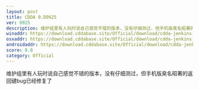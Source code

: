 ```yaml
---
layout: post
title: CDDA 0.D9925
ver: 9925
description: 维护组里有人玩时说自己感觉不错的版本，没有仔细测过，但手机版臭名昭著的返回键bug已经修复了
winaddr: https://download.cddabase.site/Official/download/cdda-jenkins-b9925/cataclysmdda-0.D-Windows_x64-Tiles-9925.zip
osxaddr: https://download.cddabase.site/Official/download/cdda-jenkins-b9925/Cataclysm-0.D-OSX-Tiles-9925.dmg
androidaddr: https://download.cddabase.site/Official/download/cdda-jenkins-b9925/cataclysmdda-0.D-9925.apk
score: 8.0
category: Official
---
```

维护组里有人玩时说自己感觉不错的版本，没有仔细测过，但手机版臭名昭著的返回键bug已经修复了